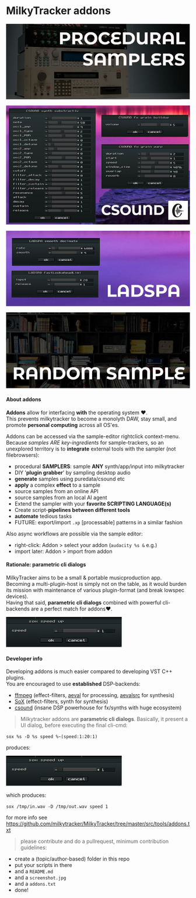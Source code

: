 # MilkyTracker addons

<a href="samplers"><img src="samplers/screenshot.jpg"/></a>

<a href="csound"><img src="csound/screenshot.jpg"/></a>

<a href="ladspa"><img src="ladspa/screenshot.jpg"/></a>

<a href="random-sample"><img src="random-sample/screenshot.jpg"/></a>

#### About addons

**Addons** allow for interfacing **with** the operating system ♥.<br>
This prevents milkytracker to become a monolyth DAW, stay small, and 
promote **personal computing** across all OS'es.<br>

Addons can be accessed via the sample-editor rightclick context-menu.<br>
Because *samples ARE key-ingredients* for sample-trackers, so an unexplored territory is to **integrate** external tools with the sampler (not filebrowsers):

* procedural **SAMPLERS**: sample **ANY** synth/app/input into milkytracker
* DIY '**plugin grabber**' by sampling desktop audio
* **generate** samples using puredata/csound etc
* **apply** a complex **effect** to a sample
* source samples from an online API
* source samples from an local AI agent
* Extend the sampler with your **favorite SCRIPTING LANGUAGE(s)** 
* Create script-**pipelines between different tools**
* **automate** tedious tasks 
* FUTURE: export/import `.xp` [processable] patterns in a similar fashion

Also async workflows are possible via the sample editor:

* right-click: Addon > select your addon (`audacity %s &` e.g.)
* import later: Addon > import from addon

#### Rationale: parametric cli dialogs

MilkyTracker aims to be a small & portable musicproduction app.<br>
Becoming a multi-plugin-host is simply not on the table, as it would burden its 
mission with maintenance of various plugin-format (and break lowspec devices).<br>
Having that said, **parametric cli dialogs** combined with powerful cli-backends are a perfect match for  addons♥.

<img src="screenshot.png"/>

#### Developer info

Developing addons is much easier compared to developing VST C++ plugins.<br>
You are encouraged to use **established** DSP-backends:

* [ffmpeg](https://ffmpeg.org) (effect-filters, [aeval](https://ffmpeg.org/ffmpeg-filters.html#aeval) for processing, [aevalsrc](https://ffmpeg.org/ffmpeg-filters.html#aevalsrc) for synthesis)
* [SoX](https://sourceforge.net/projects/sox/) (effect-filters, synth for synthesis)
* [csound](https://csound.org) (insane DSP powerhouse for fx/synths with huge ecosystem)

> Milkytracker addons are **parametric cli dialogs**. Basically, it present a UI dialog, before executing the final cli-cmd:

```shell
sox %s -D %s speed %~(speed:1:20:1)
``` 

produces:

<img src="screenshot.png"/>

which produces:

```
sox /tmp/in.wav -D /tmp/out.wav speed 1
```

for more info see https://github.com/milkytracker/MilkyTracker/tree/master/src/tools/addons.txt

> please contribute and do a pullrequest, minimum contribution guidelines: 

* create a (topic/author-based) folder in this repo
* put your scripts in there
* and a `README.md`
* and a `screenshot.jpg`
* and a `addons.txt`
* done!

